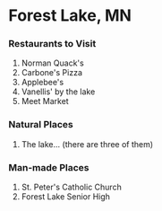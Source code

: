 # Forest Lake, MN

### Restaurants to Visit
1) Norman Quack's
2) Carbone's Pizza
3) Applebee's
4) Vanellis' by the lake
5) Meet Market

### Natural Places
1) The lake... (there are three of them)

### Man-made Places
1) St. Peter's Catholic Church
2) Forest Lake Senior High

